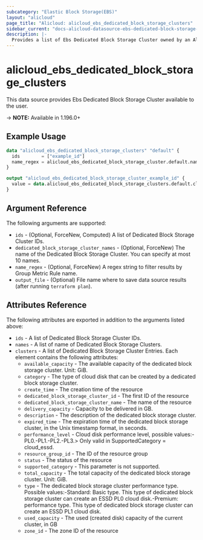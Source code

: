 ```yaml
---
subcategory: "Elastic Block Storage(EBS)"
layout: "alicloud"
page_title: "Alicloud: alicloud_ebs_dedicated_block_storage_clusters"
sidebar_current: "docs-alicloud-datasource-ebs-dedicated-block-storage-clusters"
description: |-
  Provides a list of Ebs Dedicated Block Storage Cluster owned by an Alibaba Cloud account.
---
```


# alicloud_ebs_dedicated_block_storage_clusters

This data source provides Ebs Dedicated Block Storage Cluster available to the user.

-> **NOTE:** Available in 1.196.0+

## Example Usage

```terraform
data "alicloud_ebs_dedicated_block_storage_clusters" "default" {
  ids        = ["example_id"]
  name_regex = alicloud_ebs_dedicated_block_storage_cluster.default.name
}

output "alicloud_ebs_dedicated_block_storage_cluster_example_id" {
  value = data.alicloud_ebs_dedicated_block_storage_clusters.default.clusters.0.id
}
```

## Argument Reference

The following arguments are supported:
* `ids` - (Optional, ForceNew, Computed) A list of Dedicated Block Storage Cluster IDs.
* `dedicated_block_storage_cluster_names` - (Optional, ForceNew) The name of the Dedicated Block Storage Cluster. You can specify at most 10 names.
* `name_regex` - (Optional, ForceNew) A regex string to filter results by Group Metric Rule name.
* `output_file` - (Optional) File name where to save data source results (after running `terraform plan`).


## Attributes Reference

The following attributes are exported in addition to the arguments listed above:
* `ids` - A list of Dedicated Block Storage Cluster IDs.
* `names` - A list of name of Dedicated Block Storage Clusters.
* `clusters` - A list of Dedicated Block Storage Cluster Entries. Each element contains the following attributes:
  * `available_capacity` - The available capacity of the dedicated block storage cluster. Unit: GiB.
  * `category` - The type of cloud disk that can be created by a dedicated block storage cluster.
  * `create_time` - The creation time of the resource
  * `dedicated_block_storage_cluster_id` - The first ID of the resource
  * `dedicated_block_storage_cluster_name` - The name of the resource
  * `delivery_capacity` - Capacity to be delivered in GB.
  * `description` - The description of the dedicated block storage cluster.
  * `expired_time` - The expiration time of the dedicated block storage cluster, in the Unix timestamp format, in seconds.
  * `performance_level` - Cloud disk performance level, possible values:-PL0.-PL1.-PL2.-PL3.> Only valid in SupportedCategory = cloud_essd.
  * `resource_group_id` - The ID of the resource group
  * `status` - The status of the resource
  * `supported_category` - This parameter is not supported.
  * `total_capacity` - The total capacity of the dedicated block storage cluster. Unit: GiB.
  * `type` - The dedicated block storage cluster performance type. Possible values:-Standard: Basic type. This type of dedicated block storage cluster can create an ESSD PL0 cloud disk.-Premium: performance type. This type of dedicated block storage cluster can create an ESSD PL1 cloud disk.
  * `used_capacity` - The used (created disk) capacity of the current cluster, in GB
  * `zone_id` - The zone ID  of the resource
